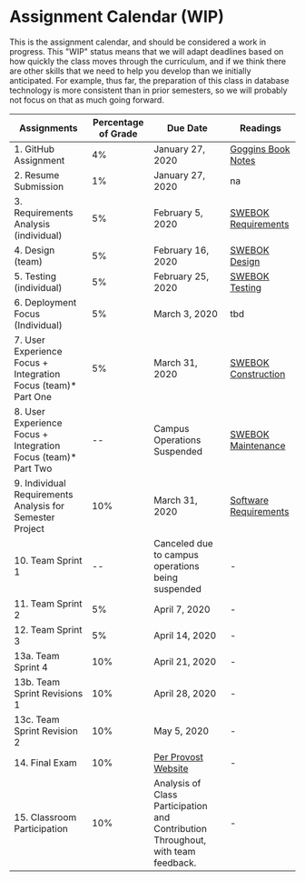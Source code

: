 # Assignment Calendar (WIP)

This is the assignment calendar, and should be considered a work in progress. This "WIP" status means that we will adapt deadlines based on how quickly the class moves through the curriculum, and if we think there are other skills that we need to help you develop than we initially anticipated. For example, thus far, the preparation of this class in database technology is more consistent than in prior semesters, so we will probably not focus on that as much going forward. 


| **Assignments** | **Percentage of Grade** | **Due Date** | **Readings** | 
| --- | --- | -- | --- | 
| 1. GitHub Assignment | 4% | January 27, 2020 | [Goggins Book Notes](../readings/Goggins-Notes-Book-Form.pdf) |
| 2. Resume Submission | 1% | January 27, 2020 | na | 
| 3. Requirements Analysis (individual) | 5% | February 5, 2020 | [SWEBOK Requirements](../readings/SWEBOK-Requirements.pdf) | 
| 4. Design (team) | 5% |  February 16, 2020 | [SWEBOK Design](../readings/SWEBOK-Design.pdf) | 
| 5. Testing (individual) | 5% | February 25, 2020 |  [SWEBOK Testing](../readings/SWEBOK-Testing.pdf) |
| 6. Deployment Focus (Individual) | 5% | March 3, 2020 | tbd |
| 7. User Experience Focus + Integration Focus (team)* Part One | 5% | March 31, 2020 | [SWEBOK Construction](../readings/SWEBOK-Construction.pdf) |
| 8. User Experience Focus + Integration Focus (team)* Part Two | -- | Campus Operations Suspended | [SWEBOK Maintenance](../readings/SWEBOK-Maintenance.pdf) |
| 9. Individual Requirements Analysis for Semester Project | 10% | March 31, 2020 | [Software Requirements](../readings/leffingwell-widrig.pdf) |
| 10. Team Sprint 1 | -- | Canceled due to campus operations being suspended | - |
| 11. Team Sprint 2 | 5% | April 7, 2020 | - |
| 12. Team Sprint 3 | 5% | April 14, 2020 | - |
| 13a. Team Sprint 4 | 10% | April 21, 2020 | - |
| 13b. Team Sprint Revisions 1 | 10% | April 28, 2020 | - |
| 13c. Team Sprint Revision 2 | 10% | May 5, 2020 | - |
| 14. Final Exam | 10% |  [Per Provost Website](https://registrar.missouri.edu/academic-calendar/final-exam-schedule/) | - |
| 15. Classroom Participation | 10% | Analysis of Class Participation and Contribution Throughout, with team feedback. | - |
